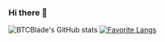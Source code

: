 ### Hi there 👋

<!--
**BTCBlade/BTCBlade** is a ✨ _special_ ✨ repository because its `README.md` (this file) appears on your GitHub profile.

Here are some ideas to get you started:

- 🔭 I’m currently working on ...
- 🌱 I’m currently learning ...
- 👯 I’m looking to collaborate on ...
- 🤔 I’m looking for help with ...
- 💬 Ask me about ...
- 📫 How to reach me: ...
- 😄 Pronouns: ...
- ⚡ Fun fact: ...
-->


![BTCBlade's GitHub stats](https://github-readme-stats.vercel.app/api?username=BTCBlade&count_private=true&show_icons=true&theme=dark)
[![Favorite Langs](https://github-readme-stats.vercel.app/api/top-langs/?username=BTCBlade&lang_count=8&layout=compact&theme=dark)](https://github.com/anuraghazra/github-readme-stats)
